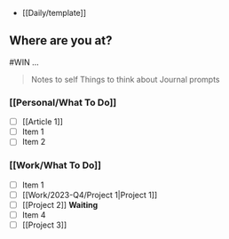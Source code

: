 - [[Daily/template]]
## Where are you at?

#WIN ...

> Notes to self
> Things to think about
> Journal prompts

### [[Personal/What To Do]]
- [ ] [[Article 1]]
- [ ] Item 1
- [ ] Item 2

### [[Work/What To Do]]
- [ ] Item 1
- [ ] [[Work/2023-Q4/Project 1|Project 1]]
- [ ] [[Project 2]]
**Waiting**
- [ ] Item 4
- [ ] [[Project 3]]